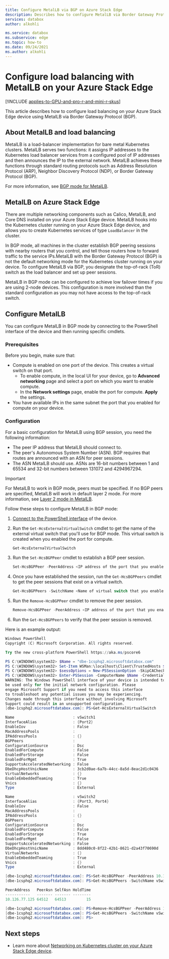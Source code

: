 ```yaml
---
title: Configure MetalLB via BGP on Azure Stack Edge
description: Describes how to configure MetalLB via Border Gateway Protocol for load balancing on your Azure Stack Edge device.
services: databox
author: alkohli

ms.service: databox
ms.subservice: edge
ms.topic: how-to
ms.date: 09/24/2021
ms.author: alkohli
---
```

# Configure load balancing with MetalLB on your Azure Stack Edge

[!INCLUDE [applies-to-GPU-and-pro-r-and-mini-r-skus](../../includes/azure-stack-edge-applies-to-gpu-pro-r-mini-r-sku.md)]

This article describes how to configure load balancing on your Azure Stack Edge device using MetalLB via Border Gateway Protocol (BGP). 

## About MetalLB and load balancing

MetalLB is a load-balancer implementation for bare metal Kubernetes clusters. MetalLB serves two functions: it assigns IP addresses to the Kubernetes load balancer services from a configured pool of IP addresses and then announces the IP to the external network. MetalLB achieves these functions through standard routing protocols such as Address Resolution Protocol (ARP), Neighbor Discovery Protocol (NDP), or Border Gateway Protocol (BGP). 

For more information, see [BGP mode for MetalLB](https://metallb.universe.tf/configuration/#bgp-configuratioN).

## MetalLB on Azure Stack Edge

There are multiple networking components such as Calico, MetalLB, and Core DNS installed on your Azure Stack Edge device. MetalLB hooks into the Kubernetes cluster running on your Azure Stack Edge device, and allows you to create Kubernetes services of type `LoadBalancer` in the cluster.

In BGP mode, all machines in the cluster establish BGP peering sessions with nearby routers that you control, and tell those routers how to forward traffic to the service IPs.MetalLB with the Border Gateway Protocol (BGP) is not the default networking mode for the Kubernetes cluster running on your device. To configure MetalLB via BGP, you designate the top-of-rack (ToR) switch as the load balancer and set up peer sessions. 

MetalLB in BGP mode can be configured to achieve low failover times if you are using 2-node devices. This configuration is more involved than the standard configuration as you may not have access to the top-of-rack switch.

## Configure MetalLB

You can configure MetalLB in BGP mode by connecting to the PowerShell interface of the device and then running specific cmdlets.

### Prerequisites

Before you begin, make sure that:
- Compute is enabled on one port of the device. This creates a virtual switch on that port. 
    - To enable compute, in the local UI for your device, go to **Advanced networking** page and select a port on which you want to enable compute. 
    - In the **Network settings** page, enable the port for compute. **Apply** the settings.
- You have available IPs in the same subnet the port that you enabled for compute on your device. 

### Configuration

For a basic configuration for MetalLB using BGP session, you need the following information:

- The peer IP address that MetalLB should connect to.
- The peer's Autonomous System Number (ASN). BGP requires that routes are announced with an ASN for peer sessions.
- The ASN MetalLB should use. ASNs are 16-bit numbers between 1 and 65534 and 32-bit numbers between 131072 and 4294967294.

> [!IMPORTANT]
> For MetalLB to work in BGP mode, peers must be specified. If no BGP peers are specified, MetalLB will work in default layer 2 mode. For more information, see [Layer 2 mode in MetalLB](https://metallb.universe.tf/concepts/layer2/). 


Follow these steps to configure MetalLB in BGP mode:

1. [Connect to the PowerShell interface](azure-stack-edge-gpu-connect-powershell-interface.md#connect-to-the-powershell-interface) of the device.
 
1. Run the `Get-HcsExternalVirtualSwitch` cmdlet to get the name of the external virtual switch that you'll use for BGP mode. This virtual switch is created when you enabled the port for compute.

    ```powershell
    Get-HcsExternalVirtualSwitch
    ```
1. Run the `Set-HcsBGPPeer` cmdlet to establish a BGP peer session.

    ```powershell
    Set-HcsBGPPeer -PeerAddress <IP address of the port that you enabled for compute> -PeerAsn <ASN for the peer> -SelfAsn <Your ASN> -SwitchName <Name of virtual switch on the port enabled for compute> -HoldTimeInSeconds <Optional hold time in seconds> 
    ```
1. Once you have established the session, run the `Get-HcsBGPPeers` cmdlet to get the peer sessions that exist on a virtual switch.

    ```powershell
    Get-HcsBGPPeers -SwitchName <Name of virtual switch that you enabled for compute>
    ```
1. Run the `Remove-HcsBGPPeer` cmdlet to remove the peer session. 

    ```powershell
    Remove-HcsBGPPeer -PeerAddress <IP address of the port that you enabled for compute> -SwitchName <Name of virtual switch on the port enabled for compute>
    ```
1. Run the `Get-HcsBGPPeers` to verify that the peer session is removed.

Here is an example output: 

```powershell
Windows PowerShell
Copyright (C) Microsoft Corporation. All rights reserved.

Try the new cross-platform PowerShell https://aka.ms/pscore6

PS C:\WINDOWS\system32> $Name = "dbe-1csphq2.microsoftdatabox.com"
PS C:\WINDOWS\system32> Set-Item WSMan:\localhost\Client\TrustedHosts $Name -Concatenate -Force
PS C:\WINDOWS\system32> $sessOptions = New-PSSessionOption -SkipCACheck -SkipCNCheck -SkipRevocationCheck
PS C:\WINDOWS\system32> Enter-PSSession -ComputerName $Name -Credential ~\EdgeUser -ConfigurationName Minishell -UseSSL -SessionOption $sessOptions
WARNING: The Windows PowerShell interface of your device is intended to
be used only for the initial network configuration. Please
engage Microsoft Support if you need to access this interface
to troubleshoot any potential issues you may be experiencing.
Changes made through this interface without involving Microsoft
Support could result in an unsupported configuration.
[dbe-1csphq2.microsoftdatabox.com]: PS>Get-HcsExternalVirtualSwitch

Name                          : vSwitch1
InterfaceAlias                : {Port2}
EnableIov                     : False
MacAddressPools               :
IPAddressPools                : {}
BGPPeers                      :
ConfigurationSource           : Dsc
EnabledForCompute             : False
EnabledForStorage             : False
EnabledForMgmt                : True
SupportsAcceleratedNetworking : False
DbeDhcpHostVnicName           : 3cb2d0ae-6a7b-44cc-8a5d-8eac2d1c0436
VirtualNetworks               : {}
EnableEmbeddedTeaming         : True
Vnics                         : {}
Type                          : External

Name                          : vSwitch2
InterfaceAlias                : {Port3, Port4}
EnableIov                     : False
MacAddressPools               :
IPAddressPools                : {}
BGPPeers                      :
ConfigurationSource           : Dsc
EnabledForCompute             : False
EnabledForStorage             : True
EnabledForMgmt                : False
SupportsAcceleratedNetworking : False
DbeDhcpHostVnicName           : 8dd480c0-8f22-42b1-8621-d2a43f70690d
VirtualNetworks               : {}
EnableEmbeddedTeaming         : True
Vnics                         : {}
Type                          : External

[dbe-1csphq2.microsoftdatabox.com]: PS>Set-HcsBGPPeer -PeerAddress 10.126.77.125 -PeerAsn 64512 -SelfAsn 64513 -SwitchName vSwitch1 -HoldTimeInSeconds 15
[dbe-1csphq2.microsoftdatabox.com]: PS>Get-HcsBGPPeers -SwitchName vSwitch1

PeerAddress   PeerAsn SelfAsn HoldTime
-----------   ------- ------- --------
10.126.77.125 64512   64513         15

[dbe-1csphq2.microsoftdatabox.com]: PS>Remove-HcsBGPPeer -PeerAddress 10.126.77.125 -SwitchName vSwitch1
[dbe-1csphq2.microsoftdatabox.com]: PS>Get-HcsBGPPeers -SwitchName vSwitch1
[dbe-1csphq2.microsoftdatabox.com]: PS>
```

## Next steps

- Learn more about [Networking on Kubernetes cluster on your Azure Stack Edge device](azure-stack-edge-gpu-kubernetes-networking.md).